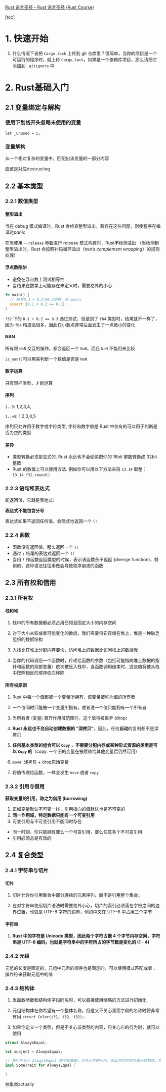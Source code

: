 [Rust 语言圣经 - Rust 语言圣经 (Rust Course)](https://course.rs/about-book.html)

[toc]

# 1. 快速开始

1. 什么情况下该把 `Cargo.lock` 上传到 git 仓库里？很简单，当你的项目是一个可运行的程序时，就上传 `Cargo.lock`，如果是一个依赖库项目，那么请把它添加到 `.gitignore` 中

# 2. Rust基础入门

## 2.1 变量绑定与解构

### 使用下划线开头忽略未使用的变量 

`let _unused = 5;`

### 变量解构

从一个相对复杂的变量中，匹配出该变量的一部分内容

应该是对应destructing

## 2.2 基本类型

### 2.2.1 数值类型

#### 整形溢出

当在 debug 模式编译时，Rust 会检查整型溢出，若存在这些问题，则使程序在编译时*panic*

在当使用 `--release` 参数进行 release 模式构建时，Rust**不**检测溢出 （当检测到整型溢出时，Rust 会按照补码循环溢出（*two’s complement wrapping*）的规则处理）

#### 浮点数陷阱

- 避免在浮点数上测试相等性
- 当结果在数学上可能存在未定义时，需要格外的小心

```rust
fn main() {
  // 断言0.1 + 0.2与0.3相等，会 panic
  assert!(0.1 + 0.2 == 0.3);
}
```

`f32` 下的 `0.1 + 0.2 == 0.3` 通过测试，但是到了 `f64` 类型时，结果就不一样了，因为 `f64` 精度高很多，因此在小数点非常后面发生了一点微小的变化

#### NAN

所有跟 `NaN` 交互的操作，都会返回一个 `NaN`，而且 `NaN` 不能用来比较

`is_nan()`可以用来判断一个数值是否是 `NaN`

#### 数字运算

只有同样类型，才能运算

#### 序列

`1..5`: 1,2,3,4,

`1..=5`: 1,2,3,4,5

序列只允许用于数字或字符类型, 字符和数字值是 Rust 中仅有的可以用于判断是否为空的类型

#### 差异

- 类型转换必须是显式的. Rust 永远也不会偷偷把你的 16bit 整数转换成 32bit 整数
- Rust 的数值上可以使用方法. 例如你可以用以下方法来将 `13.14` 取整：`13.14_f32.round()`

### 2.2.3 语句和表达式

能返回值，它就是表达式:

**表达式不能包含分号**

表达式如果不返回任何值，会隐式地返回一个 `()`

### 2.2.4 函数

- 函数没有返回值，那么返回一个 `()`
- 通过 `;` 结尾的表达式返回一个 `()`
- 当用 `!` 作函数返回类型的时候，表示该函数永不返回 (diverge function)，特别的，这种语法往往用做会导致程序崩溃的函数

## 2.3 所有权和借用

### 2.3.1 所有权

#### 栈和堆

1. 栈中的所有数据都必须占用已知且固定大小的内存空间

2. 对于大小未知或者可能变化的数据，我们需要将它存储在堆上，堆是一种缺乏组织的数据结构
3. 入栈比在堆上分配内存要快，访问堆上的数据比访问栈上的数据慢
4. 当你的代码调用一个函数时，传递给函数的参数（包括可能指向堆上数据的指针和函数的局部变量）依次被压入栈中，当函数调用结束时，这些值将被从栈中按照相反的顺序依次移除

#### 所有权原则

1. Rust 中每一个值都被一个变量所拥有，该变量被称为值的所有者
2. 一个值同时只能被一个变量所拥有，或者说一个值只能拥有一个所有者
3. 当所有者 (变量) 离开作用域范围时，这个值将被丢弃 (drop)



1. **Rust 永远也不会自动创建数据的 “深拷贝”**。因此，任何**自动**的复制都不是深拷贝

2. **任何基本类型的组合可以 `Copy` ，不需要分配内存或某种形式资源的类型是可以 `Copy` 的**（copy: 一个旧的变量在被赋值给其他变量后仍然可用）

3. `move`: 浅拷贝 + drop原始变量
4. 将值传递给函数，一样会发生 `move` 或者 `copy`

### 2.3.2 引用与借用

**获取变量的引用，称之为借用 (borrowing)**

1. 正如变量默认不可变一样，引用指向的值默认也是不可变的
2. **同一作用域，特定数据只能有一个可变引用**
3. 可变引用与不可变引用不能同时存在

- 同一时刻，你只能拥有要么一个可变引用，要么任意多个不可变引用
- 引用必须总是有效的

## 2.4 复合类型

### 2.4.1 字符串与切片

#### 切片

1. 切片允许你引用集合中部分连续的元素序列，而不是引用整个集合。

2. 在对字符串使用切片语法时需要格外小心，切片的索引必须落在字符之间的边界位置，也就是 UTF-8 字符的边界，例如中文在 UTF-8 中占用三个字节

#### 字符串

1. **Rust 中的字符是 Unicode 类型，因此每个字符占据 4 个字节内存空间，字符串是 UTF-8 编码，也就是字符串中的字符所占的字节数是变化的 (1 - 4)**

### 2.4.2 元组

元组的长度是固定的，元组中元素的顺序也是固定的，可以使用模式匹配或者 `.` 操作符来获取元组中的值

### 2.4.3 结构体

1. 当函数参数和结构体字段同名时，可以直接使用缩略的方式进行初始化

2. 元组结构体在你希望有一个整体名称，但是又不关心里面字段的名称时将非常有用 `struct Color(i32, i32, i32); `

3. 如果你定义一个类型，但是不关心该类型的内容，只关心它的行为时，就可以使用

```rust
struct AlwaysEqual;

let subject = AlwaysEqual;

// 我们不关心 AlwaysEqual 的字段数据，只关心它的行为，因此将它声明为单元结构体，然后再为它实现某个特征
impl SomeTrait for AlwaysEqual {

}
```

抽象类actually